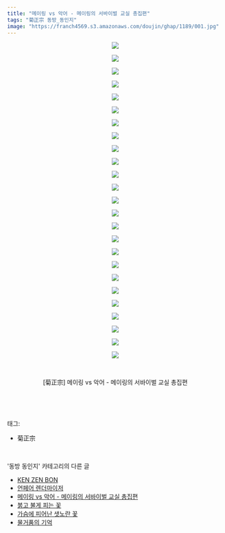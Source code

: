 ```yaml
---
title: "메이링 vs 악어 - 메이링의 서바이벌 교실 총집편"
tags: "菊正宗 동방_동인지"
image: "https://franch4569.s3.amazonaws.com/doujin/ghap/1189/001.jpg"
---
```

<div class="article">
<p style="text-align: center; clear: none; float: none;"><img src="{{ site.imgserver2 }}/ghap/1189/001.jpg"/></p>
<p style="text-align: center; clear: none; float: none;"><img src="{{ site.imgserver2 }}/ghap/1189/002.jpg"/></p>
<p style="text-align: center; clear: none; float: none;"><img src="{{ site.imgserver2 }}/ghap/1189/003.jpg"/></p>
<p style="text-align: center; clear: none; float: none;"><img src="{{ site.imgserver2 }}/ghap/1189/004.jpg"/></p>
<p style="text-align: center; clear: none; float: none;"><img src="{{ site.imgserver2 }}/ghap/1189/005.jpg"/></p>
<p style="text-align: center; clear: none; float: none;"><img src="{{ site.imgserver2 }}/ghap/1189/006.jpg"/></p>
<p style="text-align: center; clear: none; float: none;"><img src="{{ site.imgserver2 }}/ghap/1189/007.jpg"/></p>
<p style="text-align: center; clear: none; float: none;"><img src="{{ site.imgserver2 }}/ghap/1189/008.jpg"/></p>
<p style="text-align: center; clear: none; float: none;"><img src="{{ site.imgserver2 }}/ghap/1189/009.jpg"/></p>
<p style="text-align: center; clear: none; float: none;"><img src="{{ site.imgserver2 }}/ghap/1189/010.jpg"/></p>
<p style="text-align: center; clear: none; float: none;"><img src="{{ site.imgserver2 }}/ghap/1189/011.jpg"/></p>
<p style="text-align: center; clear: none; float: none;"><img src="{{ site.imgserver2 }}/ghap/1189/012.jpg"/></p>
<p style="text-align: center; clear: none; float: none;"><img src="{{ site.imgserver2 }}/ghap/1189/013.jpg"/></p>
<p style="text-align: center; clear: none; float: none;"><img src="{{ site.imgserver2 }}/ghap/1189/014.jpg"/></p>
<p style="text-align: center; clear: none; float: none;"><img src="{{ site.imgserver2 }}/ghap/1189/015.jpg"/></p>
<p style="text-align: center; clear: none; float: none;"><img src="{{ site.imgserver2 }}/ghap/1189/016.jpg"/></p>
<p style="text-align: center; clear: none; float: none;"><img src="{{ site.imgserver2 }}/ghap/1189/017.jpg"/></p>
<p style="text-align: center; clear: none; float: none;"><img src="{{ site.imgserver2 }}/ghap/1189/018.jpg"/></p>
<p style="text-align: center; clear: none; float: none;"><img src="{{ site.imgserver2 }}/ghap/1189/019.jpg"/></p>
<p style="text-align: center; clear: none; float: none;"><img src="{{ site.imgserver2 }}/ghap/1189/020.jpg"/></p>
<p style="text-align: center; clear: none; float: none;"><img src="{{ site.imgserver2 }}/ghap/1189/021.jpg"/></p>
<p style="text-align: center; clear: none; float: none;"><img src="{{ site.imgserver2 }}/ghap/1189/022.jpg"/></p>
<p style="text-align: center; clear: none; float: none;"><img src="{{ site.imgserver2 }}/ghap/1189/023.jpg"/></p>
<p style="text-align: center; clear: none; float: none;"><img src="{{ site.imgserver2 }}/ghap/1189/024.jpg"/></p>
<p style="text-align: center; clear: none; float: none;"><img src="{{ site.imgserver2 }}/ghap/1189/025.jpg"/></p>
<p style="text-align: center; clear: none; float: none;"><br/></p>
<p style="text-align: center; clear: none; float: none;">[菊正宗] 메이링 vs 악어 - 메이링의 서바이벌 교실 총집편</p>
<p><br/></p>
</div><br/>
<div class="tagTrail">
<p>태그: </p>
<ul>
<li>菊正宗</li>
</ul>
</div><br/>
<div class="another">
<p>'동방 동인지' 카테고리의 다른 글</p>
<ul>
<li><a href="/ghap_1192">KEN ZEN BON</a></li>
<li><a href="/ghap_1190">언페어 렌더마이저</a></li>
<li><a href="/ghap_1189">메이링 vs 악어 - 메이링의 서바이벌 교실 총집편</a></li>
<li><a href="/ghap_1188">붉고 불게 피는 꽃</a></li>
<li><a href="/ghap_1187">가슴에 피어난 샛노란 꽃</a></li>
<li><a href="/ghap_1186">물거품의 기억</a></li>
</ul>
</div><br/>
<div class="cb_module cb_fluid">
<div class="cb_wrt cb_profile">
</div><!-- commentList close -->
</div><br/>
